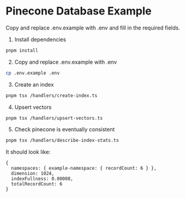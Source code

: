 # Pinecone Database Example

Copy and replace .env.example with .env and fill in the required fields.

1. Install dependencies

```bash
pnpm install
```

2. Copy and replace .env.example with .env

```bash
cp .env.example .env
```

3. Create an index

```bash
pnpm tsx /handlers/create-index.ts
```

4. Upsert vectors

```bash
pnpm tsx /handlers/upsert-vectors.ts
```

5. Check pinecone is eventually consistent

```bash
pnpm tsx /handlers/describe-index-stats.ts
```

It should look like:

```
{
  namespaces: { example-namespace: { recordCount: 6 } },
  dimension: 1024,
  indexFullness: 0.00008,
  totalRecordCount: 6
}
```
